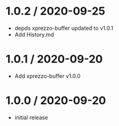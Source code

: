 1.0.2 / 2020-09-25
==================

 * depds xprezzo-buffer updated to v1.0.1
 * Add History.md


1.0.1 / 2020-09-20
==================

 * Add xprezzo-buffer v1.0.0

1.0.0 / 2020-09-20
==================

 * initial release

